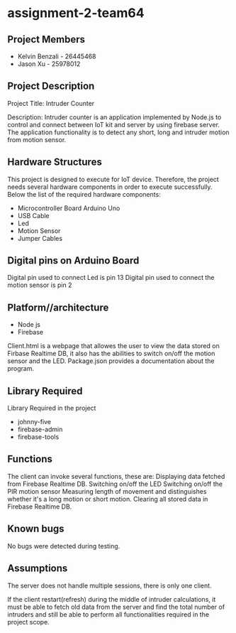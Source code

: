 # assignment-2-team64
## Project Members
* Kelvin Benzali - 26445468
* Jason Xu - 25978012

## Project Description
Project Title: Intruder Counter

Description: Intruder counter is an application implemented by Node.js to control and connect between IoT kit and server by using firebase server. The application functionality is to detect any short, long and intruder motion from motion sensor.

## Hardware Structures
This project is designed to execute for IoT device. Therefore, the project needs several hardware components in order to execute successfully. Below the list of the required hardware components:

* Microcontroller Board Arduino Uno
* USB Cable 
* Led 
* Motion Sensor
* Jumper Cables

## Digital pins on Arduino Board
Digital pin used to connect Led is pin 13
Digital pin used to connect the motion sensor is pin 2

## Platform//architecture
* Node js
* Firebase

Client.html is a webpage that allowes the user to view the data stored on Firbase Realtime DB, it also has the abilities to switch on/off the motion sensor and the LED.
Package.json provides a documentation about the program.

## Library Required
Library Required in the project
* johnny-five
* firebase-admin
* firebase-tools

## Functions
The client can invoke several functions, these are:
Displaying data fetched from Firebase Realtime DB.
Switching on/off the LED
Switching on/off the PIR motion sensor
Measuring length of movement and distinguishes whether it's a long motion or short motion.
Clearing all stored data in Firebase Realtime DB.


## Known bugs
No bugs were detected during testing.

## Assumptions
The server does not handle multiple sessions, there is only one client.

If the client restart(refresh) during the middle of intruder calculations, it must be able to fetch old data from the server and find the total number of intruders and still be able to perform all functionalities required in the project scope.
